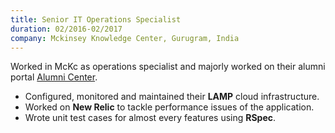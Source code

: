 ```yaml
---
title: Senior IT Operations Specialist
duration: 02/2016-02/2017
company: Mckinsey Knowledge Center, Gurugram, India 
---
```


Worked in McKc as operations specialist and majorly worked on 
their alumni portal [Alumni Center](https://www.mckinsey.com/alumni).
- Configured, monitored and maintained their **LAMP** cloud infrastructure.
- Worked on **New Relic** to tackle performance issues of the application.
- Wrote unit test cases for almost every features using **RSpec**.
